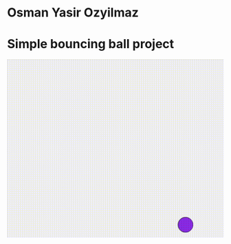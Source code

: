 # Osman Yasir Ozyilmaz
# Simple bouncing ball project

![GIF of app](https://github.com/OsmanYasir/ComputerArchMidterm/blob/master/images/result.gif?raw=true)

